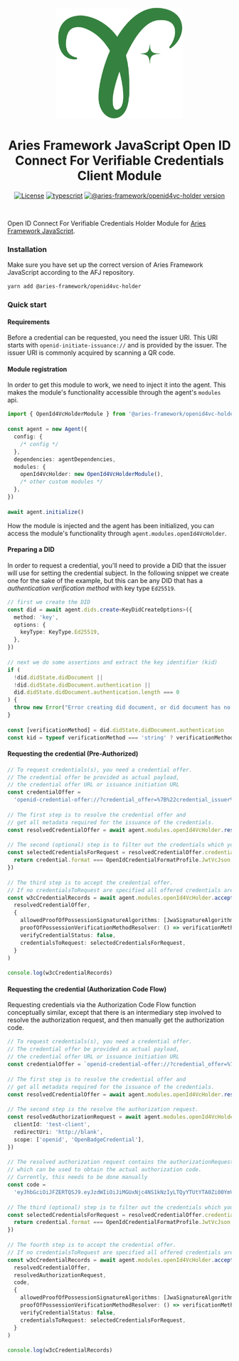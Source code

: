 <p align="center">
  <br />
  <img
    alt="Hyperledger Aries logo"
    src="https://raw.githubusercontent.com/hyperledger/aries-framework-javascript/aa31131825e3331dc93694bc58414d955dcb1129/images/aries-logo.png"
    height="250px"
  />
</p>
<h1 align="center"><b>Aries Framework JavaScript Open ID Connect For Verifiable Credentials Client Module</b></h1>
<p align="center">
  <a
    href="https://raw.githubusercontent.com/hyperledger/aries-framework-javascript/main/LICENSE"
    ><img
      alt="License"
      src="https://img.shields.io/badge/License-Apache%202.0-blue.svg"
  /></a>
  <a href="https://www.typescriptlang.org/"
    ><img
      alt="typescript"
      src="https://img.shields.io/badge/%3C%2F%3E-TypeScript-%230074c1.svg"
  /></a>
    <a href="https://www.npmjs.com/package/@aries-framework/openid4vc-holder"
    ><img
      alt="@aries-framework/openid4vc-holder version"
      src="https://img.shields.io/npm/v/@aries-framework/openid4vc-holder"
  /></a>

</p>
<br />

Open ID Connect For Verifiable Credentials Holder Module for [Aries Framework JavaScript](https://github.com/hyperledger/aries-framework-javascript).

### Installation

Make sure you have set up the correct version of Aries Framework JavaScript according to the AFJ repository.

```sh
yarn add @aries-framework/openid4vc-holder
```

### Quick start

#### Requirements

Before a credential can be requested, you need the issuer URI. This URI starts with `openid-initiate-issuance://` and is provided by the issuer. The issuer URI is commonly acquired by scanning a QR code.

#### Module registration

In order to get this module to work, we need to inject it into the agent. This makes the module's functionality accessible through the agent's `modules` api.

```ts
import { OpenId4VcHolderModule } from '@aries-framework/openid4vc-holder'

const agent = new Agent({
  config: {
    /* config */
  },
  dependencies: agentDependencies,
  modules: {
    openId4VcHolder: new OpenId4VcHolderModule(),
    /* other custom modules */
  },
})

await agent.initialize()
```

How the module is injected and the agent has been initialized, you can access the module's functionality through `agent.modules.openId4VcHolder`.

#### Preparing a DID

In order to request a credential, you'll need to provide a DID that the issuer will use for setting the credential subject. In the following snippet we create one for the sake of the example, but this can be any DID that has a _authentication verification method_ with key type `Ed25519`.

```ts
// first we create the DID
const did = await agent.dids.create<KeyDidCreateOptions>({
  method: 'key',
  options: {
    keyType: KeyType.Ed25519,
  },
})

// next we do some assertions and extract the key identifier (kid)
if (
  !did.didState.didDocument ||
  !did.didState.didDocument.authentication ||
  did.didState.didDocument.authentication.length === 0
) {
  throw new Error("Error creating did document, or did document has no 'authentication' verificationMethods")
}

const [verificationMethod] = did.didState.didDocument.authentication
const kid = typeof verificationMethod === 'string' ? verificationMethod : verificationMethod.id
```

#### Requesting the credential (Pre-Authorized)

```ts
// To request credentials(s), you need a credential offer.
// The credential offer be provided as actual payload,
// the credential offer URL or issuance initiation URL
const credentialOffer =
  'openid-credential-offer://?credential_offer=%7B%22credential_issuer%22%3A%22https%3A%2F%2Fjff.walt.id%2Fissuer-api%2Fdefault%2Foidc%22%2C%22credentials%22%3A%5B%22VerifiableId%22%2C%20%22VerifiableDiploma%22%5D%2C%22grants%22%3A%7B%22urn%3Aietf%3Aparams%3Aoauth%3Agrant-type%3Apre-authorized_code%22%3A%7B%22pre-authorized_code%22%3A%22ABC%22%7D%7D%7D'

// The first step is to resolve the credential offer and
// get all metadata required for the issuance of the credentials.
const resolvedCredentialOffer = await agent.modules.openId4VcHolder.resolveCredentialOffer(credentialOffer)

// The second (optional) step is to filter out the credentials which you want to request.
const selectedCredentialsForRequest = resolvedCredentialOffer.credentialsToRequest.filter((credential) => {
  return credential.format === OpenIdCredentialFormatProfile.JwtVcJson && credential.types.includes('VerifiableId')
})

// The third step is to accept the credential offer.
// If no credentialsToRequest are specified all offered credentials are requested.
const w3cCredentialRecords = await agent.modules.openId4VcHolder.acceptCredentialOfferUsingPreAuthorizedCode(
  resolvedCredentialOffer,
  {
    allowedProofOfPossessionSignatureAlgorithms: [JwaSignatureAlgorithm.ES256],
    proofOfPossessionVerificationMethodResolver: () => verificationMethod,
    verifyCredentialStatus: false,
    credentialsToRequest: selectedCredentialsForRequest,
  }
)

console.log(w3cCredentialRecords)
```

#### Requesting the credential (Authorization Code Flow)

Requesting credentials via the Authorization Code Flow function conceptually similar,
except that there is an intermediary step involved to resolve the authorization request, and then manually get the authorization code.

```ts
// To request credentials(s), you need a credential offer.
// The credential offer be provided as actual payload,
// the credential offer URL or issuance initiation URL
const credentialOffer = `openid-credential-offer://?credential_offer=%7B%22credential_issuer%22%3A%22https%3A%2F%2Fissuer.portal.walt.id%22%2C%22credentials%22%3A%5B%7B%22format%22%3A%22jwt_vc_json%22%2C%22types%22%3A%5B%22VerifiableCredential%22%2C%22OpenBadgeCredential%22%5D%2C%22credential_definition%22%3A%7B%22%40context%22%3A%5B%22https%3A%2F%2Fwww.w3.org%2F2018%2Fcredentials%2Fv1%22%2C%22https%3A%2F%2Fpurl.imsglobal.org%2Fspec%2Fob%2Fv3p0%2Fcontext.json%22%5D%2C%22types%22%3A%5B%22VerifiableCredential%22%2C%22OpenBadgeCredential%22%5D%7D%7D%5D%2C%22grants%22%3A%7B%22authorization_code%22%3A%7B%22issuer_state%22%3A%22b0e16785-d722-42a5-a04f-4beab28e03ea%22%7D%2C%22urn%3Aietf%3Aparams%3Aoauth%3Agrant-type%3Apre-authorized_code%22%3A%7B%22pre-authorized_code%22%3A%22eyJhbGciOiJFZERTQSJ9.eyJzdWIiOiJiMGUxNjc4NS1kNzIyLTQyYTUtYTA0Zi00YmVhYjI4ZTAzZWEiLCJpc3MiOiJodHRwczovL2lzc3Vlci5wb3J0YWwud2FsdC5pZCIsImF1ZCI6IlRPS0VOIn0.ibEpHFaHFBLWyhEf4SotDQZBeh_FMrfncWapNox1Iv1kdQWQ2cLQeS1VrCyVmPsbx0tN2MAyDFG7DnAaq8MiAA%22%2C%22user_pin_required%22%3Afalse%7D%7D%7D`

// The first step is to resolve the credential offer and
// get all metadata required for the issuance of the credentials.
const resolvedCredentialOffer = await agent.modules.openId4VcHolder.resolveCredentialOffer(credentialOffer)

// The second step is the resolve the authorization request.
const resolvedAuthorizationRequest = await agent.modules.openId4VcHolder.resolveAuthorizationRequest(resolved, {
  clientId: 'test-client',
  redirectUri: 'http://blank',
  scope: ['openid', 'OpenBadgeCredential'],
})

// The resolved authorization request contains the authorizationRequestUri,
// which can be used to obtain the actual authorization code.
// Currently, this needs to be done manually
const code =
  'eyJhbGciOiJFZERTQSJ9.eyJzdWIiOiJiMGUxNjc4NS1kNzIyLTQyYTUtYTA0Zi00YmVhYjI4ZTAzZWEiLCJpc3MiOiJodHRwczovL2lzc3Vlci5wb3J0YWwud2FsdC5pZCIsImF1ZCI6IlRPS0VOIn0.ibEpHFaHFBLWyhEf4SotDQZBeh_FMrfncWapNox1Iv1kdQWQ2cLQeS1VrCyVmPsbx0tN2MAyDFG7DnAaq8MiAA'

// The third (optional) step is to filter out the credentials which you want to request.
const selectedCredentialsForRequest = resolvedCredentialOffer.credentialsToRequest.filter((credential) => {
  return credential.format === OpenIdCredentialFormatProfile.JwtVcJson && credential.types.includes('VerifiableId')
})

// The fourth step is to accept the credential offer.
// If no credentialsToRequest are specified all offered credentials are requested.
const w3cCredentialRecords = await agent.modules.openId4VcHolder.acceptCredentialOfferUsingAuthorizationCode(
  resolvedCredentialOffer,
  resolvedAuthorizationRequest,
  code,
  {
    allowedProofOfPossessionSignatureAlgorithms: [JwaSignatureAlgorithm.ES256],
    proofOfPossessionVerificationMethodResolver: () => verificationMethod,
    verifyCredentialStatus: false,
    credentialsToRequest: selectedCredentialsForRequest,
  }
)

console.log(w3cCredentialRecords)
```

